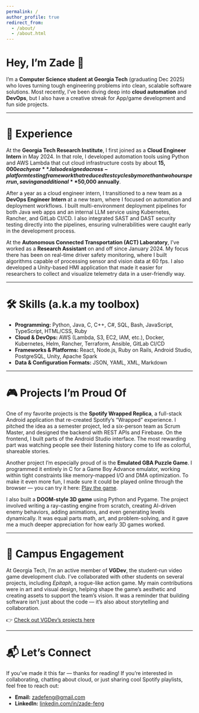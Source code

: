 ```yaml
---
permalink: /
author_profile: true
redirect_from: 
  - /about/
  - /about.html
---
```


# Hey, I’m Zade 👋

I’m a **Computer Science student at Georgia Tech** (graduating Dec 2025) who loves turning tough engineering problems into clean, scalable software solutions. Most recently, I’ve been diving deep into **cloud automation** and **DevOps**, but I also have a creative streak for App/game development and fun side projects.

---

# 💼 Experience

At the **Georgia Tech Research Institute**, I first joined as a **Cloud Engineer Intern** in May 2024. In that role, I developed automation tools using Python and AWS Lambda that cut cloud infrastructure costs by about **$15,000 each year**. I also designed a cross-platform testing framework that reduced test cycles by more than two hours per run, saving an additional **$50,000 annually**.  

After a year as a cloud engineer intern, I transitioned to a new team as a **DevOps Engineer Intern** at a new team, where I focused on automation and deployment workflows. I built multi-environment deployment pipelines for both Java web apps and an internal LLM service using Kubernetes, Rancher, and GitLab CI/CD. I also integrated SAST and DAST security testing directly into the pipelines, ensuring vulnerabilities were caught early in the development process.  

At the **Autonomous Connected Transportation (ACT) Laboratory**, I’ve worked as a **Research Assistant** on and off since January 2024. My focus there has been on real-time driver safety monitoring, where I built algorithms capable of processing sensor and vision data at 60 fps. I also developed a Unity-based HMI application that made it easier for researchers to collect and visualize telemetry data in a user-friendly way.  

---

# 🛠️ Skills (a.k.a my toolbox)

- **Programming:** Python, Java, C, C++, C#, SQL, Bash, JavaScript, TypeScript, HTML/CSS, Ruby  
- **Cloud & DevOps:** AWS (Lambda, S3, EC2, IAM, etc.), Docker, Kubernetes, Helm, Rancher, Terraform, Ansible, GitLab CI/CD  
- **Frameworks & Platforms:** React, Node.js, Ruby on Rails, Android Studio, PostgreSQL, Unity, Apache Spark  
- **Data & Configuration Formats:** JSON, YAML, XML, Markdown

---

# 🎮 Projects I’m Proud Of

One of my favorite projects is the **Spotify Wrapped Replica**, a full-stack Android application that re-created Spotify’s “Wrapped” experience. I pitched the idea as a semester project, led a six-person team as Scrum Master, and designed the backend with REST APIs and Firebase. On the frontend, I built parts of the Android Studio interface. The most rewarding part was watching people see their listening history come to life as colorful, shareable stories.  

Another project I’m especially proud of is the **Emulated GBA Puzzle Game**. I programmed it entirely in C for a Game Boy Advance emulator, working within tight constraints like memory-mapped I/O and DMA optimization. To make it even more fun, I made sure it could be played online through the browser — you can try it here: [Play the game](https://gbagt.org/gallery/player.html?project=Ink%20Link).  

I also built a **DOOM-style 3D game** using Python and Pygame. The project involved writing a ray-casting engine from scratch, creating AI-driven enemy behaviors, adding animations, and even generating levels dynamically. It was equal parts math, art, and problem-solving, and it gave me a much deeper appreciation for how early 3D games worked.  

---

# 🎨 Campus Engagement

At Georgia Tech, I’m an active member of **VGDev**, the student-run video game development club. I’ve collaborated with other students on several projects, including *Epitaph*, a rogue-like action game. My main contributions were in art and visual design, helping shape the game’s aesthetic and creating assets to support the team’s vision. It was a reminder that building software isn’t just about the code — it’s also about storytelling and collaboration.  

👉 [Check out VGDev’s projects here](https://www.gtvgdev.com/games-archive/epitaph)  

---

# 📬 Let’s Connect

If you’ve made it this far — thanks for reading! If you’re interested in collaborating, chatting about cloud, or just sharing cool Spotify playlists, feel free to reach out:  

- **Email:** [zadefeng@gmail.com](mailto:zadefeng@gmail.com)
- **LinkedIn:** [linkedin.com/in/zade-feng](https://www.linkedin.com/in/zade-feng)

